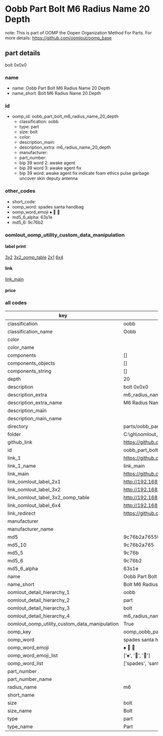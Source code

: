 # Oobb Part Bolt M6 Radius Name 20 Depth  

note: This is part of OOMP the Oopen Organization Method For Parts. For more details: https://github.com/oomlout/oomp_base

##  part details
  



bolt 0x0x0



### name
* name: Oobb Part Bolt M6 Radius Name 20 Depth
* name_short: Bolt M6 Radius Name 20 Depth
### id
* oomp_id: oobb_part_bolt_m6_radius_name_20_depth
  * classification: oobb
  * type: part
  * size: bolt
  * color: 
  * description_main: 
  * description_extra: m6_radius_name_20_depth
  * manufacturer: 
  * part_number: 
  * bip 39 word 2: awake agent
  * bip 39 word 3: awake agent fix
  * bip 39 word: awake agent fix indicate foam ethics pulse garbage uncover skin deputy antenna

### other_codes
* short_code: 
* oomp_word: spades santa handbag
* oomp_word_emoji :spades: :santa: :handbag:
* md5_6_alpha: 63s1e
* md5_6: 9c76b2






### oomlout_oomp_utility_custom_data_manipulation
#### label print
[3x2](http://192.168.1.245:1112/?label=oomp%2063s1e)
[3x2_oomp_table](http://192.168.1.108:1112/?label=oomp%2063s1e)
[2x1](http://192.168.1.242:1112/?label=oomp%2063s1e)
[6x4](http://192.168.1.55:1112/?label=oomp%2063s1e)    

#### link

[link_main](https://github.com/oomlout/oomlout_oobb_version_4_generated_parts/tree/main/navigation_oomp/oobb/part/bolt//m6_radius_name_20_depth/part)                              

#### price







### all codes 
| key | value |  
| --- | --- |  
| classification | oobb |  
| classification_name | Oobb |  
| color |  |  
| color_name |  |  
| components | [] |  
| components_objects | [] |  
| components_string | [] |  
| depth | 20 |  
| description | bolt 0x0x0 |  
| description_extra | m6_radius_name_20_depth |  
| description_extra_name | M6 Radius Name 20 Depth |  
| description_main |  |  
| description_main_name |  |  
| directory | parts/oobb_part_bolt_m6_radius_name_20_depth |  
| folder | C:\gh\oomlout_oobb_version_4_generated_parts\parts\oobb_part_bolt_m6_radius_name_20_depth |  
| github_link | https://github.com/oomlout/oomlout_oomp_part_src/tree/main/parts/oobb_part_bolt_m6_radius_name_20_depth |  
| id | oobb_part_bolt_m6_radius_name_20_depth |  
| link_1 | https://github.com/oomlout/oomlout_oobb_version_4_generated_parts/tree/main/navigation_oomp/oobb/part/bolt//m6_radius_name_20_depth/part |  
| link_1_name | link_main |  
| link_main | https://github.com/oomlout/oomlout_oobb_version_4_generated_parts/tree/main/navigation_oomp/oobb/part/bolt//m6_radius_name_20_depth/part |  
| link_oomlout_label_2x1 | http://192.168.1.242:1112/?label=oomp%2063s1e |  
| link_oomlout_label_3x2 | http://192.168.1.245:1112/?label=oomp%2063s1e |  
| link_oomlout_label_3x2_oomp_table | http://192.168.1.108:1112/?label=oomp%2063s1e |  
| link_oomlout_label_6x4 | http://192.168.1.55:1112/?label=oomp%2063s1e |  
| link_redirect | https://github.com/oomlout/oomlout_oobb_version_4_generated_parts/tree/main/parts/hardware_bolt_m6_20 |  
| manufacturer |  |  
| manufacturer_name |  |  
| md5 | 9c76b2a7655f95b136ad072eb0013881 |  
| md5_10 | 9c76b2a765 |  
| md5_5 | 9c76b |  
| md5_6 | 9c76b2 |  
| md5_6_alpha | 63s1e |  
| name | Oobb Part Bolt M6 Radius Name 20 Depth |  
| name_short | Bolt M6 Radius Name 20 Depth |  
| oomlout_detail_hierarchy_1 | oobb |  
| oomlout_detail_hierarchy_2 | part |  
| oomlout_detail_hierarchy_3 | bolt |  
| oomlout_detail_hierarchy_4 | m6_radius_name_20_depth |  
| oomlout_oomp_utility_custom_data_manipulation | True |  
| oomp_key | oomp_oobb_part_bolt_m6_radius_name_20_depth |  
| oomp_word | spades santa handbag |  
| oomp_word_emoji | :spades: :santa: :handbag: |  
| oomp_word_emoji_list | [':spades:', ':santa:', ':handbag:'] |  
| oomp_word_list | ['spades', 'santa', 'handbag'] |  
| part_number |  |  
| part_number_name |  |  
| radius_name | m6 |  
| short_name |  |  
| size | bolt |  
| size_name | Bolt |  
| type | part |  
| type_name | Part |  
